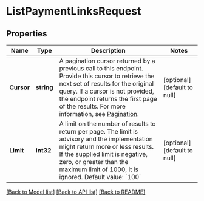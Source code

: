 # ListPaymentLinksRequest

## Properties
Name | Type | Description | Notes
------------ | ------------- | ------------- | -------------
**Cursor** | **string** | A pagination cursor returned by a previous call to this endpoint.  Provide this cursor to retrieve the next set of results for the original query.  If a cursor is not provided, the endpoint returns the first page of the results.  For more  information, see [Pagination](https://developer.squareup.com/docs/basics/api101/pagination). | [optional] [default to null]
**Limit** | **int32** | A limit on the number of results to return per page. The limit is advisory and  the implementation might return more or less results. If the supplied limit is negative, zero, or greater than the maximum limit of 1000, it is ignored.  Default value: &#x60;100&#x60; | [optional] [default to null]

[[Back to Model list]](../README.md#documentation-for-models) [[Back to API list]](../README.md#documentation-for-api-endpoints) [[Back to README]](../README.md)

